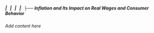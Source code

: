 ##### |   |   |   |   ├── Inflation and Its Impact on Real Wages and Consumer Behavior

*Add content here*